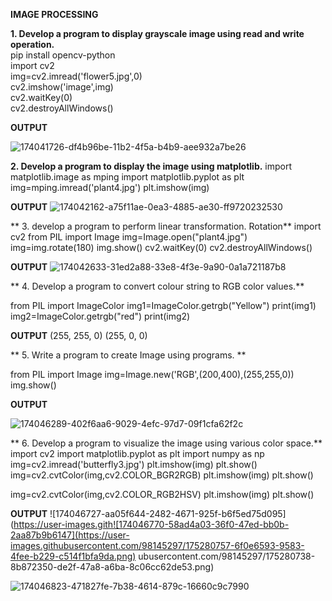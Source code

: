 **IMAGE PROCESSING**<BR>

**1. Develop a program to display grayscale image using read and write operation.**<BR>
pip install opencv-python<BR>
import cv2<BR>
img=cv2.imread('flower5.jpg',0)<BR>
cv2.imshow('image',img)<BR>
cv2.waitKey(0)<BR>
cv2.destroyAllWindows()<BR>

**OUTPUT**

![174041726-df4b96be-11b2-4f5a-b4b9-aee932a7be26](https://user-images.githubusercontent.com/98145297/175274035-294e0072-cbfe-401a-9071-261287760dfd.png)

**2. Develop a program to display the image using matplotlib.**
  import matplotlib.image as mping
import matplotlib.pyplot as plt
img=mping.imread('plant4.jpg')
plt.imshow(img)
  
  **OUTPUT**
  ![174042162-a75f11ae-0ea3-4885-ae30-ff9720232530](https://user-images.githubusercontent.com/98145297/175275091-97edf2c2-ee5d-4fdf-b351-93f8fa21e849.png)

  
** 3. develop a program to perform linear transformation. Rotation**
  import cv2
from PIL import Image
img=Image.open("plant4.jpg")
img=img.rotate(180)
img.show()
cv2.waitKey(0)
cv2.destroyAllWindows()

  **OUTPUT**
  ![174042633-31ed2a88-33e8-4f3e-9a90-0a1a721187b8](https://user-images.githubusercontent.com/98145297/175275653-ab0b3810-d5e9-4edb-865c-d00aff10d598.png)
  
**  4. Develop a program to convert colour string to RGB color values.**
  
  from PIL import ImageColor
img1=ImageColor.getrgb("Yellow")
print(img1)
img2=ImageColor.getrgb("red")
print(img2)
 
 **OUTPUT**
(255, 255, 0)
(255, 0, 0) 
  
** 5. Write a program to create Image using programs. **  
  
  from PIL import Image
img=Image.new('RGB',(200,400),(255,255,0))
img.show()
  
**OUTPUT**
  
  ![174046289-402f6aa6-9029-4efc-97d7-09f1cfa62f2c](https://user-images.githubusercontent.com/98145297/175276686-a802ba7b-ea22-4d22-8a68-7b1eaca0c2ae.png)


** 6. Develop a program to visualize the image using various color space.**
  import cv2
import matplotlib.pyplot as plt
import numpy as np
img=cv2.imread('butterfly3.jpg')
plt.imshow(img)
plt.show()
img=cv2.cvtColor(img,cv2.COLOR_BGR2RGB)
plt.imshow(img)
plt.show()

img=cv2.cvtColor(img,cv2.COLOR_RGB2HSV)
plt.imshow(img)
plt.show()
 
  **OUTPUT**
  ![174046727-aa05f644-2482-4671-925f-b6f5ed75d095](https://user-images.gith![174046770-58ad4a03-36f0-47ed-bb0b-2aa87b9b6147](https://user-images.githubusercontent.com/98145297/175280757-6f0e6593-9583-4fee-b229-c514f1bfa9da.png)
ubusercontent.com/98145297/175280738-8b872350-de2f-47a8-a6ba-8c06cc62de53.png)

![174046823-471827fe-7b38-4614-879c-16660c9c7990](https://user-images.githubusercontent.com/98145297/175280792-bfd9c63b-0acd-4100-885d-8c93373150ae.png)

